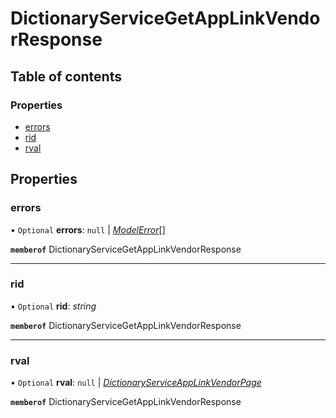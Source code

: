 # DictionaryServiceGetAppLinkVendorResponse


## Table of contents

### Properties

- [errors](dictionaryservicegetapplinkvendorresponse.md#errors)
- [rid](dictionaryservicegetapplinkvendorresponse.md#rid)
- [rval](dictionaryservicegetapplinkvendorresponse.md#rval)

## Properties

### errors

• `Optional` **errors**: ``null`` \| [*ModelError*](modelerror.md)[]

**`memberof`** DictionaryServiceGetAppLinkVendorResponse

___

### rid

• `Optional` **rid**: *string*

**`memberof`** DictionaryServiceGetAppLinkVendorResponse

___

### rval

• `Optional` **rval**: ``null`` \| [*DictionaryServiceAppLinkVendorPage*](dictionaryserviceapplinkvendorpage.md)

**`memberof`** DictionaryServiceGetAppLinkVendorResponse
